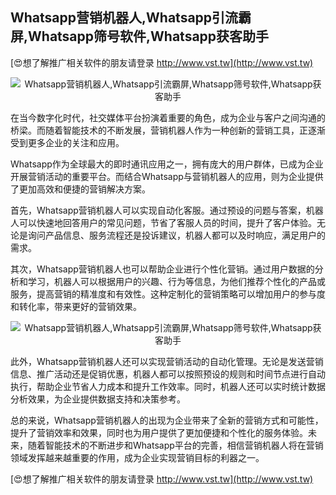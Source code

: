 ## **Whatsapp营销机器人,Whatsapp引流霸屏,Whatsapp筛号软件,Whatsapp获客助手**

[😍想了解推广相关软件的朋友请登录 http://www.vst.tw](http://www.vst.tw)

 <center><img src="https://vst.tw/MP4/tuiguang/png/8.png" alt="Whatsapp营销机器人,Whatsapp引流霸屏,Whatsapp筛号软件,Whatsapp获客助手"></center>

在当今数字化时代，社交媒体平台扮演着重要的角色，成为企业与客户之间沟通的桥梁。而随着智能技术的不断发展，营销机器人作为一种创新的营销工具，正逐渐受到更多企业的关注和应用。

Whatsapp作为全球最大的即时通讯应用之一，拥有庞大的用户群体，已成为企业开展营销活动的重要平台。而结合Whatsapp与营销机器人的应用，则为企业提供了更加高效和便捷的营销解决方案。

首先，Whatsapp营销机器人可以实现自动化客服。通过预设的问题与答案，机器人可以快速地回答用户的常见问题，节省了客服人员的时间，提升了客户体验。无论是询问产品信息、服务流程还是投诉建议，机器人都可以及时响应，满足用户的需求。

其次，Whatsapp营销机器人也可以帮助企业进行个性化营销。通过用户数据的分析和学习，机器人可以根据用户的兴趣、行为等信息，为他们推荐个性化的产品或服务，提高营销的精准度和有效性。这种定制化的营销策略可以增加用户的参与度和转化率，带来更好的营销效果。

 <center><img src="https://vst.tw/MP4/tuiguang/png/2.png" alt="Whatsapp营销机器人,Whatsapp引流霸屏,Whatsapp筛号软件,Whatsapp获客助手"></center>

此外，Whatsapp营销机器人还可以实现营销活动的自动化管理。无论是发送营销信息、推广活动还是促销优惠，机器人都可以按照预设的规则和时间节点进行自动执行，帮助企业节省人力成本和提升工作效率。同时，机器人还可以实时统计数据分析效果，为企业提供数据支持和决策参考。

总的来说，Whatsapp营销机器人的出现为企业带来了全新的营销方式和可能性，提升了营销效率和效果，同时也为用户提供了更加便捷和个性化的服务体验。未来，随着智能技术的不断进步和Whatsapp平台的完善，相信营销机器人将在营销领域发挥越来越重要的作用，成为企业实现营销目标的利器之一。

[😍想了解推广相关软件的朋友请登录 http://www.vst.tw](http://www.vst.tw)



